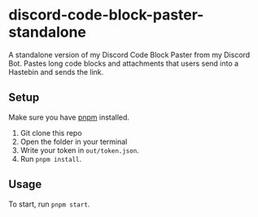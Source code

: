 # discord-code-block-paster-standalone

A standalone version of my Discord Code Block Paster from my Discord Bot. Pastes long code blocks and attachments that users send into a Hastebin and sends the link.

## Setup

Make sure you have [pnpm](https://pnpm.io/) installed.

1. Git clone this repo
2. Open the folder in your terminal
3. Write your token in `out/token.json`.
4. Run `pnpm install`.

## Usage

To start, run `pnpm start`.
